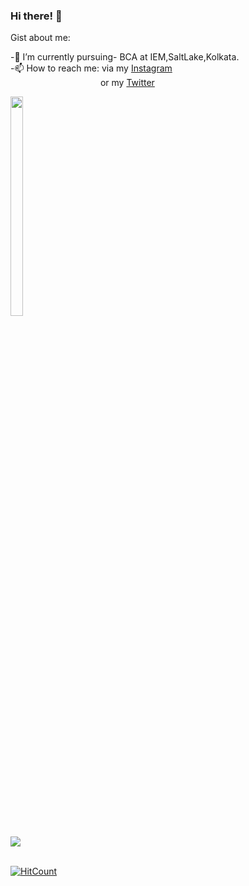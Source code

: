 ### Hi there! 👋

Gist about me:

-🌱 I’m currently pursuing- BCA at IEM,SaltLake,Kolkata.<br>
-📫 How to reach me: via my [Instagram](https://www.instagram.com/rimpi__02/)<br>
&emsp;&emsp;&emsp;&emsp;&emsp;&emsp;&emsp;&emsp;&emsp;&emsp;    or my [Twitter](https://twitter.com/AkshitaDas3)

<img src="https://previews.123rf.com/images/sudowoodo/sudowoodo1911/sudowoodo191100021/134574062-cute-cartoon-dog-with-blanket-kawaii-shiba-inu-puppy-in-warm-cozy-blanket-isolated-vector-clip-art-i.jpg" width=20% height=30%><br>

<img src="https://github-readme-stats.vercel.app/api?username=AkshitaDas&&show_icons=true&title_color=ffffff&icon_color=bb2acf&text_color=daf7dc&bg_color=16213e"><br><br>

[![HitCount](http://hits.dwyl.com/AkshitaDas/AkshitaDas.svg)](http://hits.dwyl.com/AkshitaDas/AkshitaDas)
